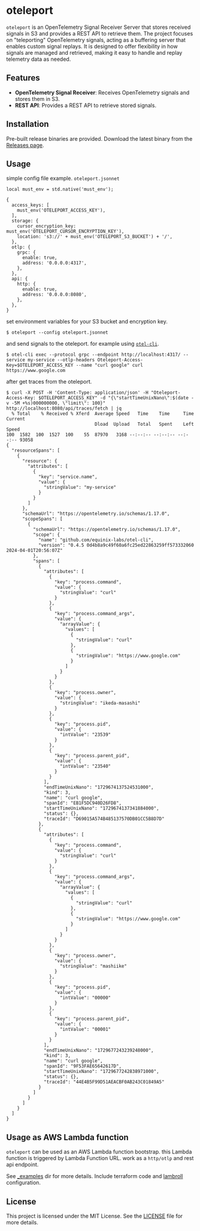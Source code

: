 # oteleport

`oteleport` is an OpenTelemetry Signal Receiver Server that stores received signals in S3 and provides a REST API to retrieve them. The project focuses on "teleporting" OpenTelemetry signals, acting as a buffering server that enables custom signal replays. It is designed to offer flexibility in how signals are managed and retrieved, making it easy to handle and replay telemetry data as needed.

## Features

- **OpenTelemetry Signal Receiver**: Receives OpenTelemetry signals and stores them in S3.
- **REST API**: Provides a REST API to retrieve stored signals.

## Installation

Pre-built release binaries are provided.
Download the latest binary from the [Releases page](https://github.com/mashiike/cflog2otel/releases).

## Usage

simple config file example. `oteleport.jsonnet`
```jsonnet
local must_env = std.native('must_env');

{
  access_keys: [
    must_env('OTELEPORT_ACCESS_KEY'),
  ],
  storage: {
    cursor_encryption_key: must_env('OTELEPORT_CURSOR_ENCRYPTION_KEY'),
    location: 's3://' + must_env('OTELEPORT_S3_BUCKET') + '/',
  },
  otlp: {
    grpc: {
      enable: true,
      address: '0.0.0.0:4317',
    },
  },
  api: {
    http: {
      enable: true,
      address: '0.0.0.0:8080',
    },
  },
}
```

set environment variables for your S3 bucket and encryption key.

```shell
$ oteleport --config oteleport.jsonnet
```

and send signals to the oteleport. for example using [`otel-cli`](https://github.com/equinix-labs/otel-cli).

```shell
$ otel-cli exec --protocol grpc --endpoint http://localhost:4317/ --service my-service --otlp-headers Oteleport-Access-Key=$OTELEPORT_ACCESS_KEY --name "curl google" curl https://www.google.com
```

after get traces from the oteleport.

```
$ curl -X POST -H 'Content-Type: application/json' -H "Oteleport-Access-Key: $OTELEPORT_ACCESS_KEY" -d "{\"startTimeUnixNano\":$(date -v -5M +%s)000000000, \"limit\": 100}" http://localhost:8080/api/traces/fetch | jq
  % Total    % Received % Xferd  Average Speed   Time    Time     Time  Current
                                 Dload  Upload   Total   Spent    Left  Speed
100  1582  100  1527  100    55  87970   3168 --:--:-- --:--:-- --:--:-- 93058
{
  "resourceSpans": [
    {
      "resource": {
        "attributes": [
          {
            "key": "service.name",
            "value": {
              "stringValue": "my-service"
            }
          }
        ]
      },
      "schemaUrl": "https://opentelemetry.io/schemas/1.17.0",
      "scopeSpans": [
        {
          "schemaUrl": "https://opentelemetry.io/schemas/1.17.0",
          "scope": {
            "name": "github.com/equinix-labs/otel-cli",
            "version": "0.4.5 0d4b8a9c49f60a6fc25ed22863259ff573332060 2024-04-01T20:56:07Z"
          },
          "spans": [
            {
              "attributes": [
                {
                  "key": "process.command",
                  "value": {
                    "stringValue": "curl"
                  }
                },
                {
                  "key": "process.command_args",
                  "value": {
                    "arrayValue": {
                      "values": [
                        {
                          "stringValue": "curl"
                        },
                        {
                          "stringValue": "https://www.google.com"
                        }
                      ]
                    }
                  }
                },
                {
                  "key": "process.owner",
                  "value": {
                    "stringValue": "ikeda-masashi"
                  }
                },
                {
                  "key": "process.pid",
                  "value": {
                    "intValue": "23539"
                  }
                },
                {
                  "key": "process.parent_pid",
                  "value": {
                    "intValue": "23540"
                  }
                }
              ],
              "endTimeUnixNano": "1729674137524531000",
              "kind": 3,
              "name": "curl google",
              "spanId": "EB1F5DC940D26FD8",
              "startTimeUnixNano": "1729674137341884000",
              "status": {},
              "traceId": "D69015A574B485137570DB01CC5B8D7D"
            },
            {
              "attributes": [
                {
                  "key": "process.command",
                  "value": {
                    "stringValue": "curl"
                  }
                },
                {
                  "key": "process.command_args",
                  "value": {
                    "arrayValue": {
                      "values": [
                        {
                          "stringValue": "curl"
                        },
                        {
                          "stringValue": "https://www.google.com"
                        }
                      ]
                    }
                  }
                },
                {
                  "key": "process.owner",
                  "value": {
                    "stringValue": "mashiike"
                  }
                },
                {
                  "key": "process.pid",
                  "value": {
                    "intValue": "00000"
                  }
                },
                {
                  "key": "process.parent_pid",
                  "value": {
                    "intValue": "00001"
                  }
                }
              ],
              "endTimeUnixNano": "1729677243239248000",
              "kind": 3,
              "name": "curl google",
              "spanId": "9F53FAE65642617D",
              "startTimeUnixNano": "1729677242838971000",
              "status": {},
              "traceId": "44E4B5F99D51AEACBF0AB243C01849A5"
            }
          ]
        }
      ]
    }
  ]
}
```

## Usage as AWS Lambda function

`oteleport` can be used as an AWS Lambda function bootstrap.
this Lambda function is triggered by Lambda Function URL. work as a `http/otlp` and rest api endpoint. 

See [_examples](./_examples) dir for more details.
Include terraform code and [lambroll](https://github.com/fujiwara/lambroll) configuration.


## License

This project is licensed under the MIT License. 
See the [LICENSE](./LICENSE) file for more details.
